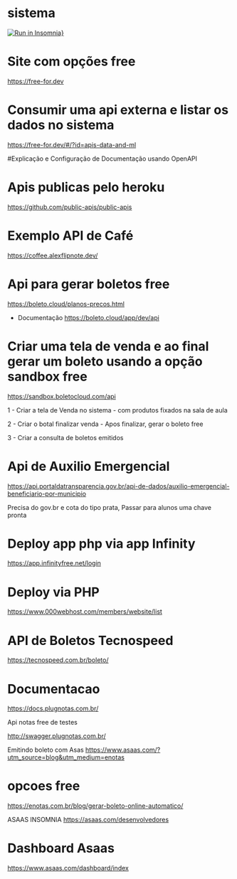 # sistema

[![Run in Insomnia}](https://insomnia.rest/images/run.svg)](https://insomnia.rest/run/?label=cantina%20API&uri=https%3A%2F%2Fraw.githubusercontent.com%2Fgleisonschlemper%2FCRUD-INSOMNIA-PHP%2Fmaster%2FalunsDB.json%3Ftoken%3DGHSAT0AAAAAAB2R7JTQV4KD6Z5SCI5L6FNKY42KA7A)

# Site com opções free
https://free-for.dev

# Consumir uma api externa e listar os dados no sistema
https://free-for.dev/#/?id=apis-data-and-ml

#Explicação e Configuração de Documentação usando OpenAPI

# Apis publicas pelo heroku
https://github.com/public-apis/public-apis

# Exemplo API de Café
https://coffee.alexflipnote.dev/

# Api para gerar boletos free 
https://boleto.cloud/planos-precos.html
* Documentação 
https://boleto.cloud/app/dev/api

# Criar uma tela de venda e ao final gerar um boleto usando a opção sandbox free
https://sandbox.boletocloud.com/api

1 - Criar a tela de Venda no sistema - com produtos fixados na sala de aula

2 - Criar o botal finalizar venda - Apos finalizar, gerar o boleto free

3 - Criar a consulta de boletos emitidos

# Api de Auxilio Emergencial 
https://api.portaldatransparencia.gov.br/api-de-dados/auxilio-emergencial-beneficiario-por-municipio

Precisa do gov.br e cota do tipo prata, 
Passar para alunos uma chave pronta

# Deploy app php via app Infinity
https://app.infinityfree.net/login

# Deploy via PHP 
https://www.000webhost.com/members/website/list

# API de Boletos Tecnospeed
https://tecnospeed.com.br/boleto/

# Documentacao 
https://docs.plugnotas.com.br/

Api notas free de testes 

http://swagger.plugnotas.com.br/

Emitindo boleto com Asas
https://www.asaas.com/?utm_source=blog&utm_medium=enotas

# opcoes free
https://enotas.com.br/blog/gerar-boleto-online-automatico/

ASAAS INSOMNIA
https://asaas.com/desenvolvedores

# Dashboard Asaas
https://www.asaas.com/dashboard/index

